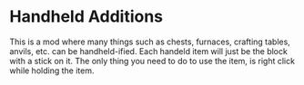 # Handheld Additions
This is a mod where many things such as chests, furnaces, crafting tables, anvils, etc. can be handheld-ified. Each handeld item will just be the block with a stick on it. The only thing you need to do to use the item, is right click while holding the item.

